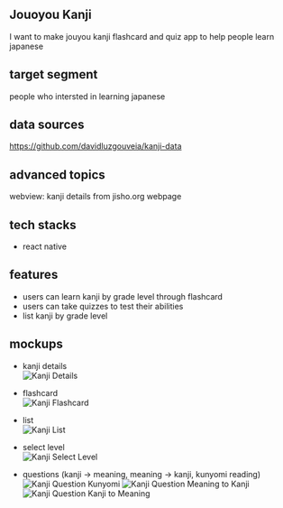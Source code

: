 ## Jouoyou Kanji

I want to make jouyou kanji flashcard and quiz app to help people learn japanese

## target segment

people who intersted in learning japanese 

## data sources

https://github.com/davidluzgouveia/kanji-data

## advanced topics

webview: kanji details from jisho.org webpage

## tech stacks

- react native

## features

- users can learn kanji by grade level through flashcard
- users can take quizzes to test their abilities
- list kanji by grade level

## mockups

- kanji details <br />
![Kanji Details](https://github.com/mekas/mb1313600022/blob/master/1313618032/kanji-details.png)

- flashcard <br />
![Kanji Flashcard](https://github.com/mekas/mb1313600022/blob/master/1313618032/kanji-flashcard.png)

- list <br />
![Kanji List](https://github.com/mekas/mb1313600022/blob/master/1313618032/kanji-list.png)

- select level <br />
![Kanji Select Level](https://github.com/mekas/mb1313600022/blob/master/1313618032/select-level.png)

- questions (kanji -> meaning, meaning -> kanji, kunyomi reading) <br />
![Kanji Question Kunyomi](https://github.com/mekas/mb1313600022/blob/master/1313618032/question-kunyomi.png)
![Kanji Question Meaning to Kanji](https://github.com/mekas/mb1313600022/blob/master/1313618032/question-meaning-to-kanji.png)
![Kanji Question Kanji to Meaning](https://github.com/mekas/mb1313600022/blob/master/1313618032/question-meaning.png)

